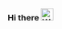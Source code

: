 ### Hi there <img src="https://raw.githubusercontent.com/Tarikul-Islam-Anik/assets/images/Waving Hand Medium-Light Skin Tone.png" alt="Waving Hand Medium-Light Skin Tone" width="25" height="25" />

<!--
**younh0103/younh0103** is a ✨ _special_ ✨ repository because its `README.md` (this file) appears on your GitHub profile.

Here are some ideas to get you started:

- 🔭 I’m currently working on ...
- 🌱 I’m currently learning ...
- 👯 I’m looking to collaborate on ...
- 🤔 I’m looking for help with ...
- 💬 Ask me about ...
- 📫 How to reach me: ...
- 😄 Pronouns: ...
- ⚡ Fun fact: ...
-->
